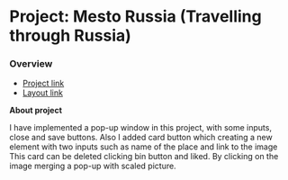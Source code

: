 # Project: Mesto Russia (Travelling through Russia)

### Overview

* [Project link](https://andreieth.github.io/mesto/)
* [Layout link](https://www.figma.com/file/2cn9N9jSkmxD84oJik7xL7/JavaScript.-Sprint-4?node-id=0%3A1)

**About project**

I have implemented a pop-up window in this project, with some inputs, close and save buttons.
Also I added card button which creating a new element with two inputs such as name of the place and link to the image
This card can be deleted clicking bin button and liked.
By clicking on the image merging a pop-up with scaled picture.
